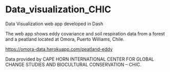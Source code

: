 # Data_visualization_CHIC
Data Visualization web app developed in Dash

The web app shows eddy covariance and soil respiration data from a forest and a peatland located at Omora, Puerto Williams, Chile.

https://omora-data.herokuapp.com/peatland-eddy


Data provided by CAPE HORN INTERNATIONAL CENTER FOR GLOBAL CHANGE STUDIES AND BIOCULTURAL CONSERVATION – CHIC.
